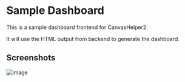 # Sample Dashboard 

This is a sample dashboard frontend for CanvasHelper2.

It will use the HTML output from backend to generate the dashboard.

## Screenshots

![image](https://user-images.githubusercontent.com/49303317/211125346-dd0bbf01-cc5e-498b-9592-c1e7e351257f.png)
